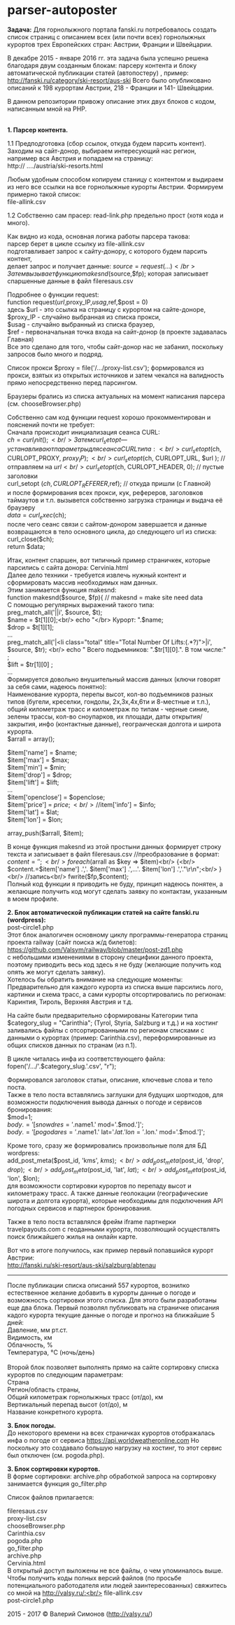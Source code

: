 # parser-autoposter
<b>Задача:</b></b>
Для горнолыжного портала fanski.ru потребовалось создать список страниц с описанием всех (или почти всех) горнолыжных курортов трех Европейских стран: Австрии, Франции и Швейцарии. 

В декабре 2015 - январе 2016 гг. эта задача была успешно решена благодаря двум созданным блокам: парсеру контента и блоку автоматической публикации статей (автопостеру) , пример: http://fanski.ru/category/ski-resort/aus-ski </b>
Всего было опубликовано описаний к 198 курортам Австрии, 218 - Франции и 141- Швейцарии.</b>

В данном репозитории привожу описание этих двух блоков с кодом, написанным мной на PHP. 

</br>
<b>1. Парсер контента.</b>

1.1 Предподготовка (сбор ссылок, откуда будем парсить контент).
Заходим на сайт-донор, выбираем интересующий нас регион, например вся Австрия и попадаем на страницу:<br/>
http:// ..../austria/ski-resorts.html

Любым удобным способом копируем станицу с контентом и выдираем из него все ссылки на все горнолыжные курорты Австрии. Формируем примерно такой список:<br/>
file-allink.csv

1.2 Собственно сам прасер: read-link.php предельно прост (хотя кода и много).

Как видно из кода, основная логика работы парсера такова: </br>
парсер берет в цикле ссылку из file-allink.csv</br>
подготавливает запрос к сайту-донору, с которого будем парсить контент, </br>
делает запрос и получает данные: $source = request(...)</br>
Затем вызывает функцию makesnd($source,$fp); которая записывает спаршенные данные в файл fileresaus.csv</br>

Подробнее о функции request:<br/>
function request($url,$proxy_IP,$usag,$ref,$post = 0)<br/>
здесь $url - это ссылка на страницу с курортом на сайте-доноре, <br/>
$proxy_IP - случайно выбранная из списка прокси, <br/>
$usag - случайно выбранный из списка браузер, <br/>
$ref - первоначальная точка входа на сайт-донор (в проекте задавалась Главная)<br/>
Все это сделано для того, чтобы сайт-донор нас не забанил, поскольку запросов было много и подряд.<br/>

Список прокси $proxy = file('/.../proxy-list.csv'); формировался из прокси, взятых из открытых источников и затем чекался на валидность прямо непосредственно перед парсингом.

Браузеры брались из списка актуальных на момент написания парсера (см. chooseBrowser.php)

Собственно сам код функции request хорошо прокомментирован и пояснений почти не требует:  <br/>
Сначала происходит инициализация сеанса CURL:<br/>
$ch = curl_init();<br/> 
Затем curl_setopt — устанавливают параметры для сеанса CURL типа:<br/>
curl_setopt($ch, CURLOPT_PROXY, $proxy_IP );<br/>
curl_setopt($ch, CURLOPT_URL, $url ); // отправляем на $url<br/>
curl_setopt($ch, CURLOPT_HEADER, 0); // пустые заголовки<br/>
curl_setopt ($ch , CURLOPT_REFERER,$ref); // откуда пришли (с Главной)<br/>
 и после формирования всех прокси, кук, рефереров, заголовков таймаутов и т.п. вызывется собственно загрузка страницы и выдача её браузеру<br/>
$data = curl_exec($ch);<br/>
после чего сеанс связи с сайтом-донором завершается и данные возвращаются в тело основного цикла, до следующего url из списка: <br/> 
curl_close($ch);<br/> 
return $data;<br/> 

Итак, контент спаршен, вот типичный пример страничкек, которые парсились с сайта донора: Cervinia.html<br/> 
Далее дело техники - требуется извлечь нужный контент и сформировать массив необходимых нам данных. <br/> 
Этим занимается функция makesnd: <br/>
function makesnd($source, $fp){ // makesnd = make site need data<br/>
С помощью регулярных выражений такого типа:<br/>
preg_match_all('|<meta name="keywords" content="(.*?)" />|i', $source, $t); <br/>
$name = $t[1][0];<br/>
echo "</br>   Курорт: ".$name;<br/>
$drop = $t[1][1];<br/>
...<br/>
preg_match_all('|\<li class="total" title="Total Number Of Lifts:(.*?)">|i', $source, $tr); <br/>
echo "   Всего подъемников: ".$tr[1][0].". В том числе:" ;<br/>
$lift = $tr[1][0] ;<br/>
...<br/>
Формируется довольно внушительный массив данных (ключи говорят за себя сами, надеюсь понятно):<br/>
Наименование курорта, перепы высот, кол-во подъемников разных типов (бугели, креселки, гондолы, 2х,3х,4х,6ти и 8-местные и т.п.), общий километраж трасс и километраж по типам - черные синие, зелены трассы, кол-во сноупарков, их площади, даты открытия/закрытия, инфо (контактные данные), геограическая долгота и широта курорта.<br/>
$arrall = array();<br/>

$item['name'] = $name;<br/>
$item['max'] = $max;<br/>
$item['min'] = $min;<br/>
$item['drop'] = $drop;<br/>
$item['lift'] = $lift;<br/>
...<br/>
$item['openclose'] = $openclose;<br/>
$item['price'] = $price;<br/>
//$item['info'] = $info;<br/>
$item['lat'] = $lat;<br/>
$item['lon'] = $lon;<br/>

array_push($arrall, $item);<br/>

В конце функция makesnd из этой простыни данных формирует строку текста и записывает в файл fileresaus.csv
//преобразование в формат:<br/>
$content = '';<br/>
foreach ($arrall as $key => $item)<br/>
{<br/>
  $content.=$item['name'] .','. $item['max'] .',...'. $item['lon'] .','."\r\n";<br/>
}<br/>
//запись<br/>
fwrite($fp,$content);<br/>
Полный код функции я приводить не буду, принцип надеюсь понятен, а желающие получить код могут сделать заявку по контактам, указанным в моем профиле.<br/>

<b>2. Блок автоматической публикации статей на сайте fanski.ru (wordpress):</b> <br/>
post-circle1.php<br/>
Этот блок аналогичен основному циклу программы-генератора страниц проекта railway (сайт поиска ж/д билетов):<br/> https://github.com/Valsym/railway/blob/master/post-zd1.php<br/> с небольшими изменениями в сторону специфики данного проекта, поэтому приводить весь код здесь я не буду (желающие получить код опять же могут сделать заявку).<br/>
Хотелось бы обратить внимание на следующие моменты:<br/>
Предварительно для каждого курорта из списка выше парсились лого, картинки и схема трасс, а сами курорты отсортировались по регионам: Каринтия, Тироль, Верхняя Австрия и т.д. 

На сайте были предварительно сформированы Категории типа $category_slug = "Carinthia"; (Tyrol, Styria,  Salzburg и т.д.) и  на хостинг заливались файлы с отсортированными по регионам списками с данными о курортах (пример: Carinthia.csv), переформированные из общих списков данных по странам (из п.1).

В цикле читалась инфа из соответствующего файла: <br/>
fopen('/.../'.$category_slug.'.csv', "r");

Формировался заголовок статьи, описание, ключевые слова и тело поста.<br/>
Также в тело поста вставлялись заглушки для будущих шорткодов, для возможности подключения вывода данных о погоде и сервисов бронирования:<br/>
$mod=1;<br/>
$body .='[snowd res='.$name1.' mod='.$mod.']';<br/>
$body .='[pogoda res='.$name1.' lat='.$lat.' lon='.$lon.' mod='.$mod.']';<br/>

Кроме того, сразу же формировались произвольные поля для БД wordpress:<br/>
	add_post_meta($post_id, 'kms', $kms);<br/>
	add_post_meta($post_id, 'drop', $drop);<br/>
	add_post_meta($post_id, 'lat', $lat);<br/>
	add_post_meta($post_id, 'lon', $lon);<br/>
	для возможности сортировки курортов по перепаду высот и километражу трасс. А также данные геолокации (географические широта и долгота курорта), которые необходимы для подключения API погодных сервисов и партнерок бронирования.

Также в тело поста вставлялся фрейм iframe партнерки travelpayouts.com с геоданными курорта, позволяющий осуществлять поиск ближайшего жилья на онлайн карте.
	
Вот что в итоге получилось, как пример первый попавшийся курорт Австрии:<br/>
http://fanski.ru/ski-resort/aus-ski/salzburg/abtenau

********************************************************************************

После публикации списка описаний 557 курортов, вознилко естественное желание добавить в курорты данные о погоде и возможность сортировки этого списка. Для этого были разработаны еще два блока. </b>
Первый позволял публиковать на страничке описания кадого курорта текущие данные о погоде и прогноз на ближайшие 5 дней:  </br>
Давление, мм рт.ст.</br>
Видимость, км</br>
Облачность, %</br>
Температура, °C (ночь/день)</br>
</br>
Второй блок позволяет выполнять  прямо на сайте сортировку списка курортов по следующим параметрам:</br>
Страна </br>
Регион/область страны, </br>
Общий километраж горнолыжных трасс (от/до), км</br>
Вертикальный перепад высот (от/до), м</br>
Название конкретного курорта.</br>

<b>3. Блок погоды.</b><br/>
До некоторого времени на всех страничках курортов отображалась инфа о погоде от сервиса https://api.worldweatheronline.com Но поскольку это создавало большую нагрузку на хостинг, то этот сервис был отключен (см. pogoda.php).

<b>3. Блок сортировки курортов.</b><br/>
В форме сортировки: archive.php обработкой запроса на сортировку занимается функция go_filter.php

Список файлов прилагается: <br/>

fileresaus.csv<br/>
proxy-list.csv<br/>
chooseBrowser.php<br/>
Carinthia.csv<br/>
pogoda.php<br/>
go_filter.php<br/>
archive.php<br/>
Cervinia.html<br/>
В открытый доступ выложены не все файлы, о чем упоминалось выше. Чтобы получить коды полных версий файлов (по просьбе потенциального работодателя или людей заинтересованных) свяжитесь со мной на http://valsy.ru/:<br/>
file-allink.csv<br/>
post-circle1.php<br/>


2015 - 2017 © Валерий Симонов (http://valsy.ru/)
